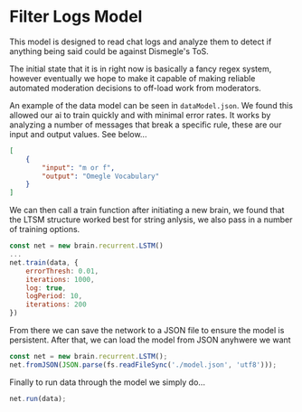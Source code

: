 # Filter Logs Model

This model is designed to read chat logs and analyze them to detect if anything being said could be against Dismegle's ToS. 

The initial state that it is in right now is basically a fancy regex system, however eventually we hope to make it capable of making reliable automated moderation decisions to off-load work from moderators.

An example of the data model can be seen in `dataModel.json`. We found this allowed our ai to train quickly and with minimal error rates. It works by analyzing a number of messages that break a specific rule, these are our input and output values. See below...

```json
[
    {
        "input": "m or f",
        "output": "Omegle Vocabulary"
    }
]
```

We can then call a train function after initiating a new brain, we found that the LTSM structure worked best for string anlysis, we also pass in a number of training options.

```js
const net = new brain.recurrent.LSTM()
...
net.train(data, {
    errorThresh: 0.01,
    iterations: 1000,
    log: true,
    logPeriod: 10,
    iterations: 200
})
```

From there we can save the network to a JSON file to ensure the model is persistent. After that, we can load the model from JSON anyhwere we want

```js
const net = new brain.recurrent.LSTM();
net.fromJSON(JSON.parse(fs.readFileSync('./model.json', 'utf8')));
```

Finally to run data through the model we simply do...

```js
net.run(data);
```